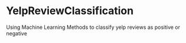 # YelpReviewClassification
Using Machine Learning Methods to classify yelp reviews as positive or negative

